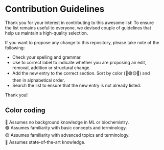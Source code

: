 # Contribution Guidelines
Thank you for your interest in contributing to this awesome list! To ensure the list remains useful to everyone, 
we devised couple of guidelines that help us maintain a high-quality selection. 

If you want to propose any change to this repository, please take note of the following: 
- Check your spelling and grammar.
- Use to correct label to indicate whether you are proposing an edit, removal, addition or structural change.
- Add the new entry to the correct section. Sort by color (🔵🟢🟡🔴) and then in alphabetical order.
- Search the list to ensure that the new entry is not already listed.

Thank you!

## Color coding
:large_blue_circle: Assumes no background knowledge in ML or biochemistry.</br>
:green_circle: Assumes familiarity with basic concepts and terminology.</br>
:yellow_circle: Assumes familiarity with advanced topics and terminology.</br>
:red_circle: Assumes state-of-the-art knowledge.

